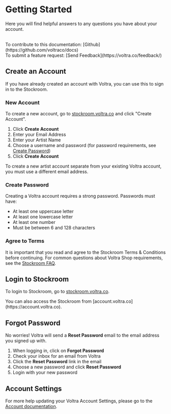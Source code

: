 # Getting Started

Here you will find helpful answers to any questions you have about your account.

<p class="note">
<br>To contribute to this documentation: [Github](https://github.com/voltraco/docs)
<br>To submit a feature request: [Send Feedback](https://voltra.co/feedback/)</p>

## Create an Account

If you have already created an account with Voltra, you can use this to sign in to the Stockroom.

### New Account
To create a new account, go to [stockroom.voltra.co](https://stockroom.voltra.co) and click "Create Account".

1.  Click **Create Account**
2.  Enter your Email Address
3.  Enter your Artist Name
4.  Choose a username and password (for password requirements, see [Create Password](/create-password))
5.  Click **Create Account**

<p class="note">To create a new artist account separate from your existing Voltra account, you must use a different email address.</p>

### Create Password
Creating a Voltra account requires a strong password. Passwords must have:

-   At least one uppercase letter
-   At least one lowercase letter
-   At least one number
-   Must be between 6 and 128 characters

### Agree to Terms
It is important that you read and agree to the Stockroom Terms & Conditions before continuing. For common questions about Voltra Shop requirements, see the [Stockroom FAQ](/faq).

## Login to Stockroom
To login to Stockroom, go to [stockroom.voltra.co](https://stockroom.voltra.co).

<p class="note">You can also access the Stockroom from [account.voltra.co](https://account.voltra.co).</p>

## Forgot Password
No worries! Voltra will send a **Reset Password** email to the email address you signed up with.

1.  When logging in, click on **Forgot Password**
2.  Check your inbox for an email from Voltra
3.  Click the **Reset Password** link in the email
4.  Choose a new password and click **Reset Password**
5.  Login with your new password

## Account Settings
For more help updating your Voltra Account Settings, please go to the [Account documentation](https://docs.voltra.co/account).
